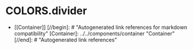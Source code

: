 # COLORS.divider

- [[Container]]
[//begin]: # "Autogenerated link references for markdown compatibility"
[Container]: ../../components/container "Container"
[//end]: # "Autogenerated link references"